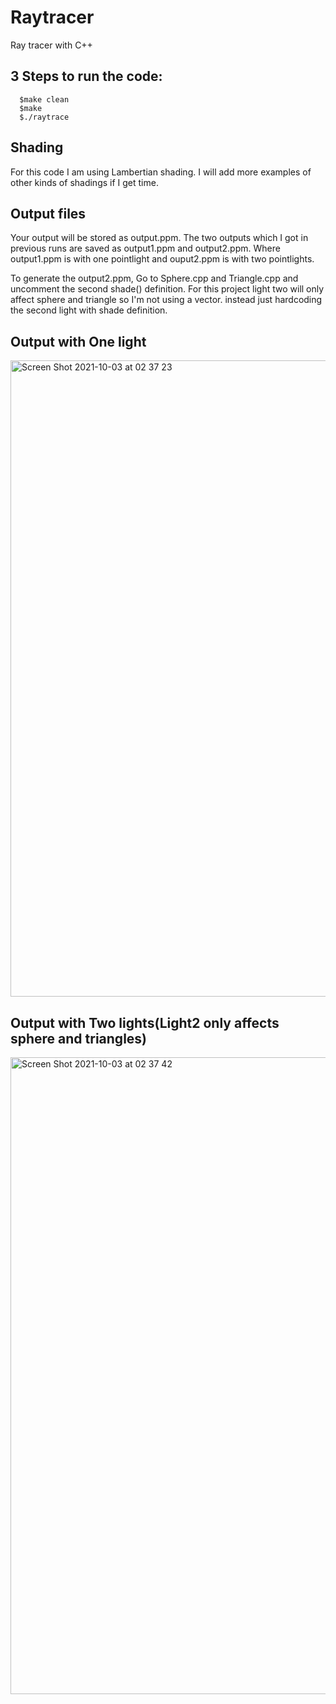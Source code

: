 # Raytracer

Ray tracer with C++
## 3 Steps to run the code:
```
  $make clean
  $make 
  $./raytrace
```
## Shading
For this code I am using Lambertian shading. I will add more examples of other kinds of shadings if I get time.

## Output files

Your output will be stored as output.ppm.
The two outputs which I got in previous runs are saved as output1.ppm and output2.ppm. 
Where output1.ppm is with one pointlight and ouput2.ppm is with two pointlights.

To generate the output2.ppm, Go to Sphere.cpp and Triangle.cpp and uncomment the second shade() definition. 
For this project light two will only affect sphere and triangle so I'm not using a vector. instead just hardcoding the second light with shade definition.


## Output with One light

<img width="1018" alt="Screen Shot 2021-10-03 at 02 37 23" src="https://user-images.githubusercontent.com/47680537/135742992-9dacbd00-246c-496e-8011-e0266ab6e3b4.png">

## Output with Two lights(Light2 only affects sphere and triangles)

<img width="1019" alt="Screen Shot 2021-10-03 at 02 37 42" src="https://user-images.githubusercontent.com/47680537/135742995-e3e97838-bb69-4406-9392-205a6585d4c8.png">
